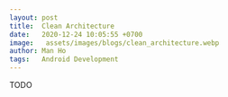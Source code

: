 ```yaml
---
layout: post
title:  Clean Architecture
date:   2020-12-24 10:05:55 +0700
image:   assets/images/blogs/clean_architecture.webp
author: Man Ho
tags:   Android Development
---
```


TODO
